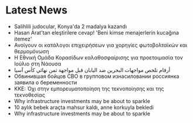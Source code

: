 # Latest News
-  Salihlili judocular, Konya'da 2 madalya kazandı
-  Hasan Arat'tan eleştirilere cevap! 'Beni kimse menajerlerin kucağına itemez'
-  Ανοίγουν οι κατάλογοι επιχειρήσεων για χορηγίες φωτοβολταϊκών και θερμομόνωση
-  Η Εθνική Ομάδα Κορασίδων καλαθοσφαίρισης για προετοιμασία τον Ιούλιο στη Νάουσα
-  أرقام تلخص مواجهات البحرين ضد اليابان قبل مواجهة ثمن نهائي كأس آسيا
-  Обвинившая бойцов СВО в групповом изнасиловании россиянка заявила о беременности
-  ΚΚΕ: Όχι στην εμπορευματοποίηση της τεκνοποίησης και της τεκνοθεσίας
-  Why infrastructure investments may be about to sparkle
-  10 aylık bebek araçta mahsur kaldı, anne korkuyla bekledi
-  Why infrastructure investments may be about to sparkle
